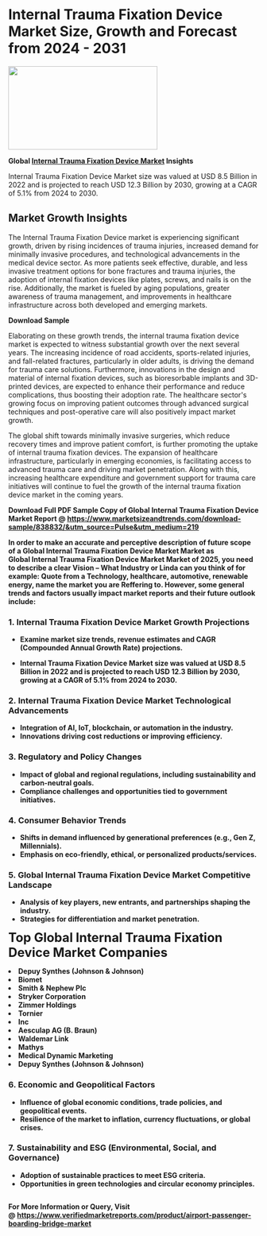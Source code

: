 <H1>Internal Trauma Fixation Device Market Size, Growth and Forecast from 2024 - 2031</H1><img class="aligncenter size-medium wp-image-584254" src="https://thirdeyenews.in/wp-content/uploads/2024/09/Global-Market-Research-300x168.jpeg" alt="" width="300" height="168" /><p><strong>Global&nbsp;<a href="https://www.marketsizeandtrends.com/download-sample/838832/&amp;utm_source=Pulse&amp;utm_medium=219">Internal Trauma Fixation Device Market</a> Insights</strong></p><p>Internal Trauma Fixation Device Market size was valued at USD 8.5 Billion in 2022 and is projected to reach USD 12.3 Billion by 2030, growing at a CAGR of 5.1% from 2024 to 2030.</p><p><h2>Market Growth Insights</h2> <p>The Internal Trauma Fixation Device market is experiencing significant growth, driven by rising incidences of trauma injuries, increased demand for minimally invasive procedures, and technological advancements in the medical device sector. As more patients seek effective, durable, and less invasive treatment options for bone fractures and trauma injuries, the adoption of internal fixation devices like plates, screws, and nails is on the rise. Additionally, the market is fueled by aging populations, greater awareness of trauma management, and improvements in healthcare infrastructure across both developed and emerging markets.</p> <p><strong>Download Sample</strong></p> <p>Elaborating on these growth trends, the internal trauma fixation device market is expected to witness substantial growth over the next several years. The increasing incidence of road accidents, sports-related injuries, and fall-related fractures, particularly in older adults, is driving the demand for trauma care solutions. Furthermore, innovations in the design and material of internal fixation devices, such as bioresorbable implants and 3D-printed devices, are expected to enhance their performance and reduce complications, thus boosting their adoption rate. The healthcare sector's growing focus on improving patient outcomes through advanced surgical techniques and post-operative care will also positively impact market growth.</p> <p>The global shift towards minimally invasive surgeries, which reduce recovery times and improve patient comfort, is further promoting the uptake of internal trauma fixation devices. The expansion of healthcare infrastructure, particularly in emerging economies, is facilitating access to advanced trauma care and driving market penetration. Along with this, increasing healthcare expenditure and government support for trauma care initiatives will continue to fuel the growth of the internal trauma fixation device market in the coming years.</p> <p><strong></p><p><span class=""><strong>Download Full PDF Sample Copy of Global Internal Trauma Fixation Device Market Report</strong> @ <a href="https://www.marketsizeandtrends.com/download-sample/838832/&amp;utm_source=Pulse&amp;utm_medium=219" target="_blank">https://www.marketsizeandtrends.com/download-sample/838832/&amp;utm_source=Pulse&amp;utm_medium=219</a></span></p><p>In order to make an accurate and perceptive description of future scope of a Global&nbsp;Internal Trauma Fixation Device Market Market as Global&nbsp;Internal Trauma Fixation Device Market Market of 2025, you need to describe a clear Vision &ndash; What Industry or Linda can you think of for example: Quote from a Technology, healthcare, automotive, renewable energy, name the market you are Reffering to. However, some general trends and factors usually impact market reports and their future outlook include:</p><h3>1.&nbsp;<strong>Internal Trauma Fixation Device Market Growth Projections</strong></h3><ul><li>Examine market size trends, revenue estimates and CAGR (Compounded Annual Growth Rate) projections.</li><li><p>Internal Trauma Fixation Device Market size was valued at USD 8.5 Billion in 2022 and is projected to reach USD 12.3 Billion by 2030, growing at a CAGR of 5.1% from 2024 to 2030.</p></li></ul><h3>2.&nbsp;<strong>Internal Trauma Fixation Device Market Technological Advancements</strong></h3><ul><li>Integration of AI, IoT, blockchain, or automation in the industry.</li><li>Innovations driving cost reductions or improving efficiency.</li></ul><h3>3.&nbsp;<strong>Regulatory and Policy Changes</strong></h3><ul><li>Impact of global and regional regulations, including sustainability and carbon-neutral goals.</li><li>Compliance challenges and opportunities tied to government initiatives.</li></ul><h3>4.&nbsp;<strong>Consumer Behavior Trends</strong></h3><ul><li>Shifts in demand influenced by generational preferences (e.g., Gen Z, Millennials).</li><li>Emphasis on eco-friendly, ethical, or personalized products/services.</li></ul><h3>5.&nbsp;<strong>Global Internal Trauma Fixation Device Market Competitive Landscape</strong></h3><ul><li>Analysis of key players, new entrants, and partnerships shaping the industry.</li><li>Strategies for differentiation and market penetration.</li></ul><p data-pm-slice="1 1 []"><span style="color: inherit; font-family: inherit; font-size: 25px;">Top Global Internal Trauma Fixation Device Market Companies</span></p><div class="" data-test-id=""><p><li>Depuy Synthes (Johnson & Johnson)</li><li> Biomet</li><li> Smith & Nephew Plc</li><li> Stryker Corporation</li><li> Zimmer Holdings</li><li> Tornier</li><li> Inc</li><li> Aesculap AG (B. Braun)</li><li> Waldemar Link</li><li> Mathys</li><li> Medical Dynamic Marketing</li><li> Depuy Synthes (Johnson & Johnson)</li></p></div><h3>6.&nbsp;<strong>Economic and Geopolitical Factors</strong></h3><ul><li>Influence of global economic conditions, trade policies, and geopolitical events.</li><li>Resilience of the market to inflation, currency fluctuations, or global crises.</li></ul><h3>7.&nbsp;<strong>Sustainability and ESG (Environmental, Social, and Governance)</strong></h3><ul><li>Adoption of sustainable practices to meet ESG criteria.</li><li>Opportunities in green technologies and circular economy principles.</li></ul><h2><strong style="font-size: 14px;">For More Information or Query, Visit @&nbsp;</strong><a style="background-color: #ffffff; font-size: 14px;" href="https://www.marketsizeandtrends.com/report/internal-trauma-fixation-device-market/" target="_blank">https://www.verifiedmarketreports.com/product/airport-passenger-boarding-bridge-market</a></h2>
